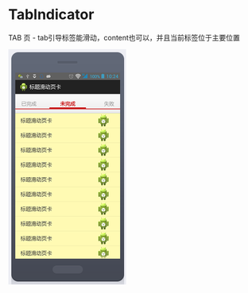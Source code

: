 # TabIndicator
TAB 页 - tab引导标签能滑动，content也可以，并且当前标签位于主要位置

<img src="https://github.com/Sogrey/TabIndicator/blob/master/pic/20150409102600.png" />
